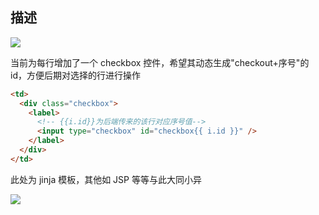 <!--
 * @Description: 
 * @Version: 1.0
 * @Author: DaLao
 * @Email: dalao_li@163.com
 * @Date: 2021-04-20 20:16:43
 * @LastEditors: DaLao
 * @LastEditTime: 2022-01-14 16:37:45
-->
## 描述

![](https://cdn.hurra.ltd/img/20200829232106.png)

当前为每行增加了一个 checkbox 控件，希望其动态生成"checkout+序号"的 id，方便后期对选择的行进行操作

```html
<td>
  <div class="checkbox">
    <label>
      <!-- {{i.id}}为后端传来的该行对应序号值-->
      <input type="checkbox" id="checkbox{{ i.id }}" />
    </label>
  </div>
</td>
```

此处为 jinja 模板，其他如 JSP 等等与此大同小异

![](https://cdn.hurra.ltd/img/20200829232740.png)


